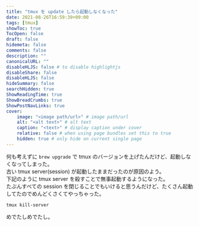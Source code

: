 ```yaml
---
title: "tmux を update したら起動しなくなった"
date: 2021-08-26T16:59:39+09:00
tags: [tmux]
showToc: true
TocOpen: false
draft: false
hidemeta: false
comments: false
description: ""
canonicalURL: ""
disableHLJS: false # to disable highlightjs
disableShare: false
disableHLJS: false
hideSummary: false
searchHidden: true
ShowReadingTime: true
ShowBreadCrumbs: true
ShowPostNavLinks: true
cover:
    image: "<image path/url>" # image path/url
    alt: "<alt text>" # alt text
    caption: "<text>" # display caption under cover
    relative: false # when using page bundles set this to true
    hidden: true # only hide on current single page
---
```

何も考えずに `brew upgrade` で tmux のバージョンを上げたんだけど、起動しなくなってしまった。  
古い tmux server(session) が起動したままだったのが原因のよう。  
下記のように tmux server を殺すことで無事起動するようになった。  
たぶんすべての session を閉じることでもいけると思うんだけど、たくさん起動してたのでめんどくさくてやっちゃった。  

```shell
tmux kill-server
```

めでたしめでたし。
